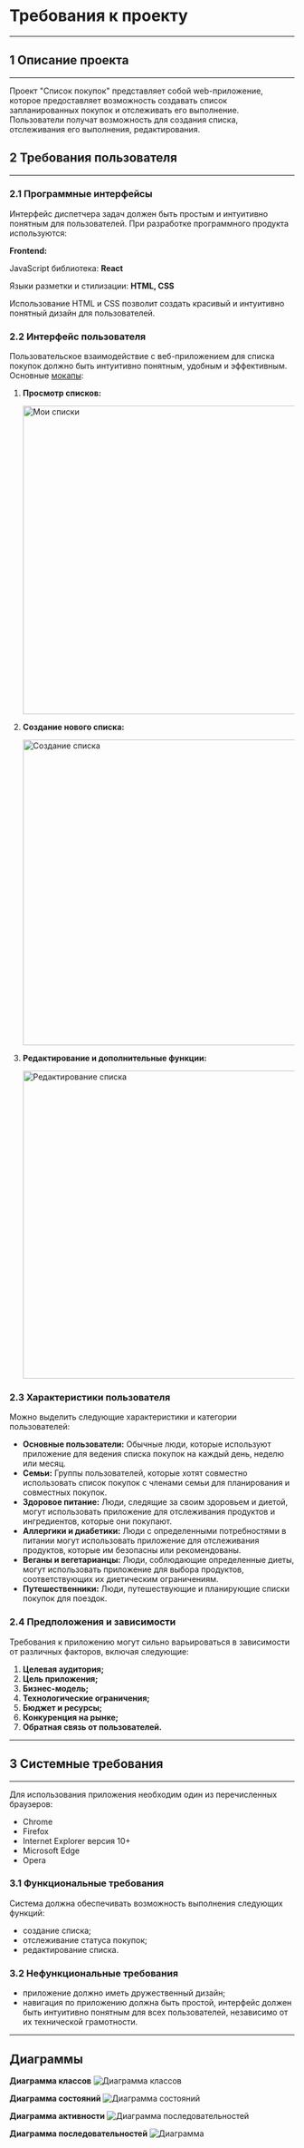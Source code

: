 # Требования к проекту
---
## 1 Описание проекта
---
Проект "Список покупок" представляет собой web-приложение, которое предоставляет возможность создавать список запланированных покупок и отслеживать его выполнение. Пользователи получат возможность для создания списка, отслеживания его выполнения, редактирования.

## 2 Требования пользователя
---
### 2.1 Программные интерфейсы

Интерфейс диспетчера задач должен быть простым и интуитивно понятным для пользователей. При разработке программного продукта используются:

**Frontend:**

JavaScript библиотека: **React**

Языки разметки и стилизации: **HTML, CSS**

Использование HTML и CSS позволит создать красивый и интуитивно понятный дизайн для пользователей.

### 2.2 Интерфейс пользователя

Пользовательское взаимодействие с веб-приложением для списка покупок должно быть интуитивно понятным, удобным и эффективным. Основные [мокапы](https://github.com/Polkob/GroceryList/tree/main/%D0%9C%D0%BE%D0%BA%D0%B0%D0%BF%D1%8B):


1. **Просмотр списков:**

   <img width="544" alt="Мои списки" src="https://github.com/Polkob/GroceryList/assets/93399289/f48cc2e4-cf35-482b-9959-d936142c6937">


2. **Создание нового списка:**
 
    <img width="539" alt="Создание списка" src="https://github.com/Polkob/GroceryList/assets/93399289/5a09b26c-14c4-4497-8933-00f63b35f3d0">


3. **Редактирование и дополнительные функции:**

    <img width="543" alt="Редактирование списка" src="https://github.com/Polkob/GroceryList/assets/93399289/9c399422-7b0b-4c70-ba30-9e8fb5578182">



### 2.3 Характеристики пользователя

Можно выделить следующие характеристики и категории пользователей:

   - **Основные пользователи:** Обычные люди, которые используют приложение для ведения списка покупок на каждый день, неделю или месяц.
   - **Семьи:** Группы пользователей, которые хотят совместно использовать список покупок с членами семьи для планирования и совместных покупок.
   - **Здоровое питание:** Люди, следящие за своим здоровьем и диетой, могут использовать приложение для отслеживания продуктов и ингредиентов, которые они покупают.
   - **Аллергики и диабетики:** Люди с определенными потребностями в питании могут использовать приложение для отслеживания продуктов, которые им безопасны или рекомендованы.
   - **Веганы и вегетарианцы:** Люди, соблюдающие определенные диеты, могут использовать приложение для выбора продуктов, соответствующих их диетическим ограничениям.
   - **Путешественники:** Люди, путешествующие и планирующие списки покупок для поездок.

### 2.4 Предположения и зависимости

Требования к приложению могут сильно варьироваться в зависимости от различных факторов, включая следующие:

1. **Целевая аудитория;**
2. **Цель приложения;**
3. **Бизнес-модель;** 
4. **Технологические ограничения;**
5. **Бюджет и ресурсы;** 
6. **Конкуренция на рынке;** 
7. **Обратная связь от пользователей.**

---
## 3 Системные требования
---
Для использования приложения необходим один из перечисленных браузеров:

- Chrome
- Firefox
- Internet Explorer версия 10+
- Microsoft Edge
- Opera

### 3.1 Функциональные требования

Система должна обеспечивать возможность выполнения следующих функций:

- создание списка;
- отслеживание статуса покупок;
- редактирование списка.

### 3.2 Нефункциональные требования

- приложение должно иметь дружественный дизайн;
- навигация по приложению должна быть простой, интерфейс должен быть интуитивно понятным для всех пользователей, независимо от их технической грамотности.

---
## Диаграммы

**Диаграмма классов**
![Диаграмма классов](https://github.com/Polkob/GroceryList/assets/93399289/842c01d3-4478-4f4e-a76b-7499675307d4)

**Диаграмма состояний**
![Диаграмма состояний](https://github.com/Polkob/GroceryList/assets/93399289/af192333-26fc-4791-bb89-43ea9974e65a)

**Диаграмма активности**
![Диаграмма последовательностей](https://github.com/Polkob/GroceryList/assets/93399289/0eeb6e22-29de-4ef3-98aa-12704c34c8e7)

**Диаграмма последовательностей**
![Диаграмма ](https://github.com/Polkob/GroceryList/assets/93399289/6502d08b-9936-4a48-95b8-6fe4b9e8d7b5)


